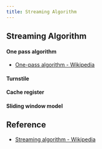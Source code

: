 ```yaml
---
title: Streaming Algorithm
---
```


## Streaming Algorithm


#### One pass algorithm
- [One\-pass algorithm \- Wikipedia](https://en.wikipedia.org/wiki/One-pass_algorithm)

#### Turnstile

#### Cache register


#### Sliding window model

## Reference
- [Streaming algorithm \- Wikipedia](https://en.wikipedia.org/wiki/Streaming_algorithm#Data_stream_model)
